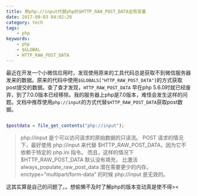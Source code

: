 ```yaml
---
title: 用php://input代替php的$HTTP_RAW_POST_DATA全局变量
date: 2017-09-03 04:02:29
category: tech
tags:
    - php
keywords:
    - php
    - $GLOBAL
    - HTTP_RAW_POST_DATA
---
```


最近在开发一个小微信应用时，发现使用原来的工具代码总是获取不到微信服务器发来的数据。原来的代码中使用`$GLOBALS["HTTP_RAW_POST_DATA"]`的方式获取post提交的数据。查了查才发现，`HTTP_RAW_POST_DATA` 早在php 5.6.0时就已经废弃，到了7.0.0版本已经移除。我的服务器上php是7.0版本，难怪会发生这样的问题。文档中推荐使用`php://input`的方式代替`$HTTP_RAW_POST_DATA`获取post数据。

```php

$postdata = file_get_contents("php://input");

```

>php://input 是个可以访问请求的原始数据的只读流。 POST 请求的情况下，最好使用 php://input 来代替 $HTTP_RAW_POST_DATA，因为它不依赖于特定的 php.ini 指令。 而且，这样的情况下 $HTTP_RAW_POST_DATA 默认没有填充， 比激活 always_populate_raw_post_data 潜在需要更少的内存。 enctype="multipart/form-data" 的时候 php://input 是无效的。

这其实算是自己的问题了。。想偷懒不及时了解php的版本变动真是使不得><
<!--stackedit_data:
eyJoaXN0b3J5IjpbMTc0MjI2ODg4NiwtMTYwNzMwMTg4M119
-->